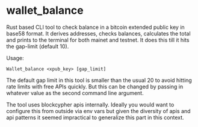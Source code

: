 # wallet_balance

Rust based CLI tool to check balance in a bitcoin extended public key in base58 format. It derives addresses, checks balances, calculates the total and prints to the terminal for both mainet and testnet. It does this till it hits the gap-limit (default 10).

Usage:
    
    Wallet_balance <xpub_key> [gap_limit]

The default gap limit in this tool is smaller than the usual 20 to avoid hitting rate limits with free APIs quickly. But this can be changed by passing in whatever value as the second command line argument.

The tool uses blockcypher apis internally. Ideally you would want to configure this from outside via env vars but given the diversity of apis and api patterns it seemed impractical to generalize this part in this context.

